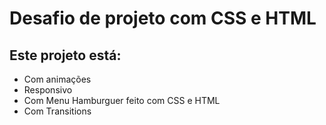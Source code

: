 # Desafio de projeto com CSS e HTML
## Este projeto está: 
 - Com animações
 - Responsivo
 - Com Menu Hamburguer feito com CSS e HTML
 - Com Transitions